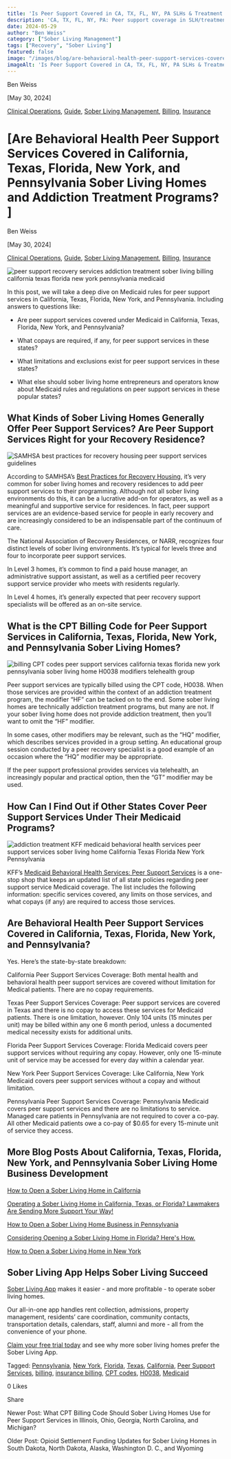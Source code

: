 ```yaml
---
title: 'Is Peer Support Covered in CA, TX, FL, NY, PA SLHs & Treatment Programs?'
description: 'CA, TX, FL, NY, PA: Peer support coverage in SLH/treatment programs? Explore funding & rules (May 2024) via the Sober Living App blog.'
date: 2024-05-29
author: "Ben Weiss"
category: ["Sober Living Management"]
tags: ["Recovery", "Sober Living"]
featured: false
image: "/images/blog/are-behavioral-health-peer-support-services-covered-in-california-texas-florida-new-york-and-pennsylvania-sober-living-homes-and-addiction-treatment-programsnbsp/Screen_Shot_2024-05-29_at_9.02.51_PM.png"
imageAlt: 'Is Peer Support Covered in CA, TX, FL, NY, PA SLHs & Treatment Programs?'
---
```


Ben Weiss

[May 30, 2024]

[Clinical Operations](/sober-living-app-blog/category/Clinical+Operations), [Guide](/sober-living-app-blog/category/Guide), [Sober Living Management](/sober-living-app-blog/category/Sober+Living+Management), [Billing](/sober-living-app-blog/category/Billing), [Insurance](/sober-living-app-blog/category/Insurance)

#  [Are Behavioral Health Peer Support Services Covered in California, Texas, Florida, New York, and Pennsylvania Sober Living Homes and Addiction Treatment Programs? ]

Ben Weiss

[May 30, 2024]

[Clinical Operations](/sober-living-app-blog/category/Clinical+Operations), [Guide](/sober-living-app-blog/category/Guide), [Sober Living Management](/sober-living-app-blog/category/Sober+Living+Management), [Billing](/sober-living-app-blog/category/Billing), [Insurance](/sober-living-app-blog/category/Insurance)

![peer support recovery services addiction treatment sober living billing california texas florida new york pennsylvania medicaid](/images/blog/are-behavioral-health-peer-support-services-covered-in-california-texas-florida-new-york-and-pennsylvania-sober-living-homes-and-addiction-treatment-programsnbsp/Screen_Shot_2024-05-29_at_9.02.35_PM.png)

In this post, we will take a deep dive on Medicaid rules for peer support services in California, Texas, Florida, New York, and Pennsylvania. Including answers to questions like: 

  * Are peer support services covered under Medicaid in California, Texas, Florida, New York, and Pennsylvania? 

  * What copays are required, if any, for peer support services in these states? 

  * What limitations and exclusions exist for peer support services in these states? 

  * What else should sober living home entrepreneurs and operators know about Medicaid rules and regulations on peer support services in these popular states? 

## What Kinds of Sober Living Homes Generally Offer Peer Support Services? Are Peer Support Services Right for your Recovery Residence? 

![SAMHSA best practices for recovery housing peer support services guidelines](/images/blog/are-behavioral-health-peer-support-services-covered-in-california-texas-florida-new-york-and-pennsylvania-sober-living-homes-and-addiction-treatment-programsnbsp/Screen_Shot_2024-05-29_at_9.02.44_PM.png)

According to SAMHSA’s [Best Practices for Recovery Housing](https://store.samhsa.gov/sites/default/files/pep23-10-00-002.pdf), it’s very common for sober living homes and recovery residences to add peer support services to their programming. Although not all sober living environments do this, it can be a lucrative add-on for operators, as well as a meaningful and supportive service for residences. In fact, peer support services are an evidence-based service for people in early recovery and are increasingly considered to be an indispensable part of the continuum of care. 

The National Association of Recovery Residences, or NARR, recognizes four distinct levels of sober living environments. It’s typical for levels three and four to incorporate peer support services. 

In Level 3 homes, it’s common to find a paid house manager, an administrative support assistant, as well as a certified peer recovery support service provider who meets with residents regularly. 

In Level 4 homes, it’s generally expected that peer recovery support specialists will be offered as an on-site service.

## What is the CPT Billing Code for Peer Support Services in California, Texas, Florida, New York, and Pennsylvania Sober Living Homes?

![billing CPT codes peer support services california texas florida new york pennsylvania sober living home H0038 modifiers telehealth group](/images/blog/are-behavioral-health-peer-support-services-covered-in-california-texas-florida-new-york-and-pennsylvania-sober-living-homes-and-addiction-treatment-programsnbsp/Screen_Shot_2024-05-29_at_9.02.51_PM.png)

Peer support services are typically billed using the CPT code, H0038. When those services are provided within the context of an addiction treatment program, the modifier “HF” can be tacked on to the end. Some sober living homes are technically addiction treatment programs, but many are not. If your sober living home does not provide addiction treatment, then you’ll want to omit the “HF” modifier. 

In some cases, other modifiers may be relevant, such as the “HQ” modifier, which describes services provided in a group setting. An educational group session conducted by a peer recovery specialist is a good example of an occasion where the “HQ” modifier may be appropriate. 

If the peer support professional provides services via telehealth, an increasingly popular and practical option, then the “GT” modifier may be used. 

## How Can I Find Out if Other States Cover Peer Support Services Under Their Medicaid Programs? 

![addiction treatment KFF medicaid behavioral health services peer support services sober living home California Texas Florida New York Pennsylvania](/images/blog/are-behavioral-health-peer-support-services-covered-in-california-texas-florida-new-york-and-pennsylvania-sober-living-homes-and-addiction-treatment-programsnbsp/Screen_Shot_2024-05-29_at_9.03.01_PM.png)

KFF’s [Medicaid Behavioral Health Services: Peer Support Services](https://www.kff.org/other/state-indicator/medicaid-behavioral-health-services-peer-support-services/?currentTimeframe=0&sortModel=%7B%22colId%22:%22Location%22,%22sort%22:%22asc%22%7D) is a one-stop shop that keeps an updated list of all state policies regarding peer support service Medicaid coverage. The list includes the following information: specific services covered, any limits on those services, and what copays (if any) are required to access those services. 

## Are Behavioral Health Peer Support Services Covered in California, Texas, Florida, New York, and Pennsylvania? 

Yes. Here’s the state-by-state breakdown: 

California Peer Support Services Coverage: Both mental health and behavioral health peer support services are covered without limitation for Medical patients. There are no copay requirements.

Texas Peer Support Services Coverage: Peer support services are covered in Texas and there is no copay to access these services for Medicaid patients. There is one limitation, however. Only 104 units (15 minutes per unit) may be billed within any one 6 month period, unless a documented medical necessity exists for additional units. 

Florida Peer Support Services Coverage: Florida Medicaid covers peer support services without requiring any copay. However, only one 15-minute unit of service may be accessed for every day within a calendar year. 

New York Peer Support Services Coverage: Like California, New York Medicaid covers peer support services without a copay and without limitation. 

Pennsylvania Peer Support Services Coverage: Pennsylvania Medicaid covers peer support services and there are no limitations to service. Managed care patients in Pennsylvania are not required to cover a co-pay. All other Medicaid patients owe a co-pay of $0.65 for every 15-minute unit of service they access. 

## More Blog Posts About California, Texas, Florida, New York, and Pennsylvania Sober Living Home Business Development

[How to Open a Sober Living Home in California](https://soberlivingapp.com/sober-living-app-blog/2021/5/11/how-to-open-a-sober-living-home-in-california)

[Operating a Sober Living Home in California, Texas, or Florida? Lawmakers Are Sending More Support Your Way! ](https://soberlivingapp.com/sober-living-app-blog/2022/8/3/operating-a-sober-living-home-in-california-texas-or-florida-lawmakers-are-sending-more-support-your-waynbsp)

[How to Open a Sober Living Home Business in Pennsylvania](https://soberlivingapp.com/sober-living-app-blog/2021/10/26/how-to-open-a-sober-living-home-business-in-pennsylvania)

[Considering Opening a Sober Living Home in Florida? Here's How.](https://soberlivingapp.com/sober-living-app-blog/2021/5/18/considering-opening-a-sober-living-home-in-florida-heres-how)

[How to Open a Sober Living Home in New York](https://soberlivingapp.com/sober-living-app-blog/2022/12/8/how-to-open-a-sober-living-home-in-new-york)

## Sober Living App Helps Sober Living Succeed 

[Sober Living App](/) makes it easier - and more profitable - to operate sober living homes. 

Our all-in-one app handles rent collection, admissions, property management, residents’ care coordination, community contacts, transportation details, calendars, staff, alumni and more - all from the convenience of your phone. 

[Claim your free trial today](https://behavehealth.com/get-started) and see why more sober living homes prefer the Sober Living App.

Tagged: [Pennsylvania](/sober-living-app-blog/tag/Pennsylvania), [New York](/sober-living-app-blog/tag/New+York), [Florida](/sober-living-app-blog/tag/Florida), [Texas](/sober-living-app-blog/tag/Texas), [California](/sober-living-app-blog/tag/California), [Peer Support Services](/sober-living-app-blog/tag/Peer+Support+Services), [billing](/sober-living-app-blog/tag/billing), [insurance billing](/sober-living-app-blog/tag/insurance+billing), [CPT codes](/sober-living-app-blog/tag/CPT+codes), [H0038](/sober-living-app-blog/tag/H0038), [Medicaid](/sober-living-app-blog/tag/Medicaid)

0 Likes

Share

Newer Post: What CPT Billing Code Should Sober Living Homes Use for Peer Support Services in Illinois, Ohio, Georgia, North Carolina, and Michigan?

Older Post: Opioid Settlement Funding Updates for Sober Living Homes in South Dakota, North Dakota, Alaska, Washington D. C., and Wyoming